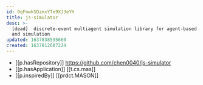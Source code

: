```yaml
---
id: 0qFmwkSDzmxYTe9XJ3eYH
title: js-simulator
desc: >-
  [dead]  discrete-event multiagent simulation library for agent-based modelling
  and simulation
updated: 1637838595660
created: 1637812687224
---
```




- [[p.hasRepository]] https://github.com/chen0040/js-simulator
- [[p.hasApplication]] [[t.cs.mas]]
- [[p.inspiredBy]] [[prdct.MASON]]
